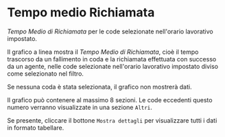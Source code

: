 # Tempo medio Richiamata

*Tempo Medio di Richiamata* per le code selezionate nell'orario lavorativo impostato.

Il grafico a linea mostra il *Tempo Medio di Richiamata*, cioè il tempo trascorso da 
un fallimento in coda e la richiamata effettuata con successo da un agente, nelle code 
selezionate nell'orario lavorativo impostato diviso come selezionato nel filtro.

Se nessuna coda è stata selezionata, il grafico non mostrerà dati.

Il grafico può contenere al massimo 8 sezioni. Le code eccedenti questo numero
verranno visualizzate in una sezione `Altri`.

Se presente, cliccare il bottone `Mostra dettagli` per visualizzare tutti i dati
in formato tabellare.
